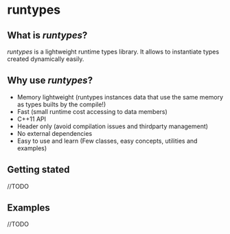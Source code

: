 # runtypes

## What is *runtypes*?
*runtypes* is a lightweight runtime types library.
It allows to instantiate types created dynamically easily.

## Why use *runtypes*?
* Memory lightweight (runtypes instances data that use the same memory as types builts by the compile!)
* Fast (small runtime cost accessing to data members)
* C++11 API
* Header only (avoid compilation issues and thirdparty management)
* No external dependencies
* Easy to use and learn (Few classes, easy concepts, utilities and examples)

## Getting stated
//TODO

## Examples
//TODO
